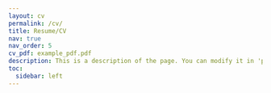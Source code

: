 ```yaml
---
layout: cv
permalink: /cv/
title: Resume/CV
nav: true
nav_order: 5
cv_pdf: example_pdf.pdf
description: This is a description of the page. You can modify it in 'pages/_cv.md'. You can also change or remove the top pdf download button.
toc:
  sidebar: left
---
```

